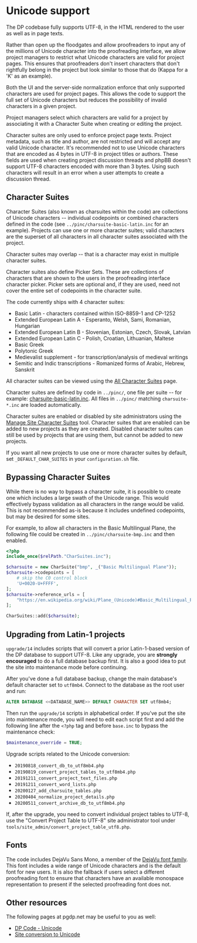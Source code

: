 # Unicode support

The DP codebase fully supports UTF-8, in the HTML rendered to the user as well
as in page texts.

Rather than open up the floodgates and allow proofreaders to input any of
the millions of Unicode character into the proofreading interface, we allow
project managers to restrict what Unicode characters are valid for project
pages. This ensures that proofreaders don't insert characters that don't
rightfully belong in the project but look similar to those that do (Kappa
for a 'K' as an example).

Both the UI and the server-side normalization enforce that only supported
characters are used for project pages. This allows the code to support the full
set of Unicode characters but reduces the possibility of invalid characters in
a given project.

Project managers select which characters are valid for a project by associating
it with a Character Suite when creating or editing the project.

Character suites are only used to enforce project page texts. Project metadata,
such as title and author, are not restricted and will accept any valid Unicode
character. It's recommended not to use Unicode characters that are encoded as 4
bytes in UTF-8 in project titles or authors. These fields are used when creating
project discussion threads and phpBB doesn't support UTF-8 characters encoded
with more than 3 bytes. Using such characters will result in an error when a
user attempts to create a discussion thread.

## Character Suites

Character Suites (also known as charsuites within the code) are collections of
Unicode characters -- individual codepoints or combined characters defined in
the code (see `../pinc/charsuite-basic-latin.inc` for an example). Projects can
use one or more character suites; valid characters are the superset of all
characters in all character suites associated with the project.

Character suites may overlap -- that is a character may exist in multiple
character suites.

Character suites also define Picker Sets. These are collections of characters
that are shown to the users in the proofreading interface character picker.
Picker sets are optional and, if they are used, need not cover the entire set
of codepoints in the character suite.

The code currently ships with 4 character suites:

* Basic Latin - characters contained within ISO-8859-1 and CP-1252
* Extended European Latin A - Esperanto, Welsh, Sami, Romanian, Hungarian
* Extended European Latin B - Slovenian, Estonian, Czech, Slovak, Latvian
* Extended European Latin C - Polish, Croatian, Lithuanian, Maltese
* Basic Greek
* Polytonic Greek
* Medievalist supplement - for transcription/analysis of medieval writings
* Semitic and Indic transcriptions - Romanized forms of Arabic, Hebrew, Sanskrit

All character suites can be viewed using the [All Character Suites](../tools/charsuites.php)
page.

Character suites are defined by code in `../pinc/`, one file per suite -- for
example: [charsuite-basic-latin.inc](../pinc/charsuite-basic-latin.inc). All
files in `../pinc/` matching `charsuite-*.inc` are loaded automatically.

Character suites are enabled or disabled by site administrators using the
[Manage Site Character Suites](../tools/site_admin/manage_site_charsuites.php)
tool. Character suites that are enabled can be added to new projects as they
are created. Disabled character suites can still be used by projects that are
using them, but cannot be added to new projects.

If you want all new projects to use one or more character suites by default,
set `_DEFAULT_CHAR_SUITES` in your `configuration.sh` file.

## Bypassing Character Suites

While there is no way to bypass a character suite, it is possible to create one
which includes a large swath of the Unicode range. This would effectively bypass
validation as all characters in the range would be valid. This is not recommended
as-is because it includes undefined codepoints, but may be desired for some sites.

For example, to allow all characters in the Basic Multilingual Plane, the following
file could be created in `../pinc/charsuite-bmp.inc` and then enabled.

```php
<?php
include_once($relPath."CharSuites.inc");

$charsuite = new CharSuite("bmp", _("Basic Multilingual Plane"));
$charsuite->codepoints = [
    # skip the C0 control block
    'U+0020-U+FFFF',
];
$charsuite->reference_urls = [
    "https://en.wikipedia.org/wiki/Plane_(Unicode)#Basic_Multilingual_Plane",
];

CharSuites::add($charsuite);
```

## Upgrading from Latin-1 projects

`upgrade/14` includes scripts that will convert a prior Latin-1-based
version of the DP database to support UTF-8. Like any upgrade, you are **strongly
encouraged** to do a full database backup first. It is also a good idea to
put the site into maintenance mode before continuing.

After you've done a full database backup, change the main database's default
character set to `utf8mb4`. Connect to the database as the root user and run:

```sql
ALTER DATABASE <<DATABASE_NAME>> DEFAULT CHARACTER SET utf8mb4;
```

Then run the `upgrade/14` scripts in alphabetical order. If you've put the
site into maintenance mode, you will need to edit each script first and add
the following line after the `<?php` tag and before `base.inc` to bypass the
maintenance check:

```php
$maintenance_override = TRUE;
```

Upgrade scripts related to the Unicode conversion:

* `20190818_convert_db_to_utf8mb4.php`
* `20190819_convert_project_tables_to_utf8mb4.php`
* `20191211_convert_project_text_files.php`
* `20191211_convert_word_lists.php`
* `20200127_add_charsuite_tables.php`
* `20200404_normalize_project_details.php`
* `20200511_convert_archive_db_to_utf8mb4.php`

If, after the upgrade, you need to convert individual project tables to UTF-8,
use the "Convert Project Table to UTF-8" site administrator tool under
`tools/site_admin/convert_project_table_utf8.php`.

## Fonts

The code includes DejaVu Sans Mono, a member of the
[DejaVu font family](https://dejavu-fonts.github.io/). This font includes a 
wide range of Unicode characters and is the default font for new users. It is
also the fallback if users select a different proofreading font to ensure that
characters have an available monospace representation to present if the
selected proofreading font does not.

## Other resources

The following pages at pgdp.net may be useful to you as well:

* [DP Code - Unicode](https://www.pgdp.net/wiki/DP_Code_-_Unicode)
* [Site conversion to Unicode](https://www.pgdp.net/wiki/Site_conversion_to_Unicode)

